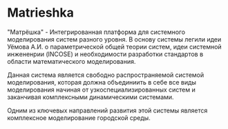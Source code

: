 # Matrieshka
"Матрёшка" - Интегрированная платформа для системного моделирования систем разного уровня.
В основу системы легили идеи Уёмова А.И. о параметрической общей теории систем, идеи системной инжененрии (INCOSE) и необходимости разработки стандартов в области математического моделирования.

Данная система является свободно распространяемой системой моделирования, которая должна объединиить в себе все виды моделирования начиная от узкоспециализированных систем и заканчивая комплексными динамическими системами.

Одним из ключевых направлений развития этой системы является комплексное моделирование городской среды. 
